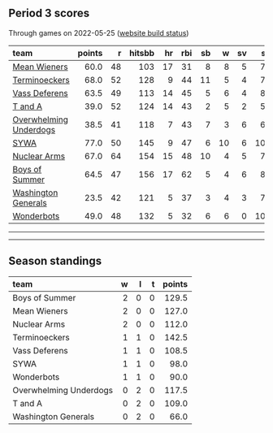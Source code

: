 

## Period 3 scores

Through games on 2022-05-25 ([website build status](https://github.com/brian-bot/pl-site/actions))


|team                                              | points|  r| hitsbb| hr| rbi| sb|  w| sv|  so|   era|  whip|
|:-------------------------------------------------|------:|--:|------:|--:|---:|--:|--:|--:|---:|-----:|-----:|
|[Mean Wieners](./meanwieners)                     |   60.0| 48|    103| 17|  31|  8|  8|  5|  77| 2.734| 1.165|
|[Terminoeckers](./terminoeckers)                  |   68.0| 52|    128|  9|  44| 11|  5|  4|  73| 1.945| 1.004|
|[Vass Deferens](./vassdeferens)                   |   63.5| 49|    113| 14|  45|  5|  6|  4|  85| 2.465| 0.978|
|[T and A](./tanda)                                |   39.0| 52|    124| 14|  43|  2|  5|  2|  55| 4.696| 1.451|
|[Overwhelming Underdogs](./overwhelmingunderdogs) |   38.5| 41|    118|  7|  43|  7|  3|  6|  66| 4.580| 1.326|
|[SYWA](./sywa)                                    |   77.0| 50|    145|  9|  47|  6| 10|  6| 109| 2.802| 1.075|
|[Nuclear Arms](./nucleararms)                     |   67.0| 64|    154| 15|  48| 10|  4|  5|  77| 4.942| 1.299|
|[Boys of Summer](./boysofsummer)                  |   64.5| 47|    156| 17|  62|  5|  4|  6|  85| 2.975| 1.335|
|[Washington Generals](./washingtongenerals)       |   23.5| 42|    121|  5|  37|  3|  4|  3|  71| 5.703| 1.461|
|[Wonderbots](./wonderbots)                        |   49.0| 48|    132|  5|  32|  6|  6|  0| 104| 3.268| 1.194|

* * *
* * *

## Season standings


|team                   |  w|  l|  t| points|
|:----------------------|--:|--:|--:|------:|
|Boys of Summer         |  2|  0|  0|  129.5|
|Mean Wieners           |  2|  0|  0|  127.0|
|Nuclear Arms           |  2|  0|  0|  112.0|
|Terminoeckers          |  1|  1|  0|  142.5|
|Vass Deferens          |  1|  1|  0|  108.5|
|SYWA                   |  1|  1|  0|   98.0|
|Wonderbots             |  1|  1|  0|   90.0|
|Overwhelming Underdogs |  0|  2|  0|  117.5|
|T and A                |  0|  2|  0|  109.0|
|Washington Generals    |  0|  2|  0|   66.0|


